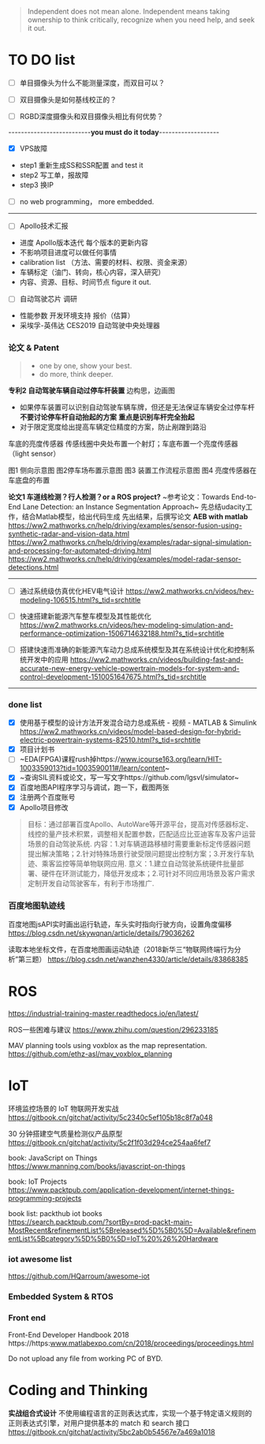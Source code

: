 > Independent does not mean alone. Independent means taking ownership to think critically, recognize when you need help, and seek it out.

# TO DO list
- [ ] 单目摄像头为什么不能测量深度，而双目可以？
- [ ] 双目摄像头是如何基线校正的？
- [ ] RGBD深度摄像头和双目摄像头相比有何优势？


--------------------------**you must do it today**-------------------
- [x] VPS故障
- step1 重新生成SS和SSR配置 and test it
- step2 写工单，报故障
- step3 换IP


- [ ] no web programming， more embedded.


---------------------------------------------------------------------


- [ ] Apollo技术汇报
- 进度 Apollo版本迭代 每个版本的更新内容
- 不影响项目进度可以做任何事情
- calibration list （方法、需要的材料、权限、资金来源）
- 车辆标定（油门、转向，核心内容，深入研究）
- 内容、资源、目标、时间节点 figure it out.

- [ ] 自动驾驶芯片 调研  
- 性能参数 开发环境支持 报价（估算） 
- 采埃孚-英伟达 CES2019 自动驾驶中央处理器




### 论文 & Patent
> - one by one, show your best.  
> - do more, think deeper.

**专利2 自动驾驶车辆自动过停车杆装置**
边构思，边画图
- 如果停车装置可以识别自动驾驶车辆车牌，但还是无法保证车辆安全过停车杆
**不要讨论停车杆自动抬起的方案**
**重点是识别车杆完全抬起**
- 对于限定宽度给出提高车辆定位精度的方案，防止剐蹭到路沿  

车底的亮度传感器
传感线圈中央处布置一个射灯；车底布置一个亮度传感器（light sensor）

图1 侧向示意图
图2停车场布置示意图
图3 装置工作流程示意图
图4 亮度传感器在车底盘的布置



**论文1 车道线检测？行人检测？or a ROS project?**
~参考论文：Towards End-to-End Lane Detection: an Instance Segmentation Approach~
先总结udacity工作，结合Matlab模型，给出代码生成
先出结果，后撰写论文
**AEB with matlab**  
https://ww2.mathworks.cn/help/driving/examples/sensor-fusion-using-synthetic-radar-and-vision-data.html
https://ww2.mathworks.cn/help/driving/examples/radar-signal-simulation-and-processing-for-automated-driving.html
https://ww2.mathworks.cn/help/driving/examples/model-radar-sensor-detections.html

--------------------------------------------------
- [ ] 通过系统级仿真优化HEV电气设计
https://ww2.mathworks.cn/videos/hev-modeling-106515.html?s_tid=srchtitle

- [ ] 快速搭建新能源汽车整车模型及其性能优化
https://ww2.mathworks.cn/videos/hev-modeling-simulation-and-performance-optimization-1506714632188.html?s_tid=srchtitle

- [ ] 搭建快速而准确的新能源汽车动力总成系统模型及其在系统设计优化和控制系统开发中的应用
https://ww2.mathworks.cn/videos/building-fast-and-accurate-new-energy-vehicle-powertrain-models-for-system-and-control-development-1510051647675.html?s_tid=srchtitle
------------------------------------------------------------



### done list
- [x] 使用基于模型的设计方法开发混合动力总成系统 - 视频 - MATLAB & Simulink  
https://ww2.mathworks.cn/videos/model-based-design-for-hybrid-electric-powertrain-systems-82510.html?s_tid=srchtitle
- [x] 项目计划书  
- [ ] ~EDA(FPGA)课程rush掉https://www.icourse163.org/learn/HIT-1003359013?tid=1003590011#/learn/content~ 
- [x] ~查询SIL资料或论文，写一写文字https://github.com/lgsvl/simulator~  
- [x] 百度地图API程序学习与调试，跑一下，截图两张
- [x] 注册两个百度账号
- [x] Apollo项目修改
> 目标：通过部署百度Apollo、AutoWare等开源平台，提高对传感器标定、线控的量产技术积累，调整相关配置参数，匹配适应比亚迪客车及客户运营场景的自动驾驶系统.
内容：1.对车辆道路移植时需要重新标定传感器问题提出解决策略；2.针对特殊场景行驶受限问题提出控制方案；3.开发行车轨迹、乘客监控等简单物联网应用.
意义：1.建立自动驾驶系统硬件批量部署、硬件在环测试能力，降低开发成本；2.可针对不同应用场景及客户需求定制开发自动驾驶客车，有利于市场推广.

### 百度地图轨迹线
百度地图jsAPI实时画出运行轨迹，车头实时指向行驶方向，设置角度偏移
https://blog.csdn.net/skywqnan/article/details/79036262

读取本地坐标文件，在百度地图画运动轨迹（2018新华三“物联网终端行为分析”第三题）
https://blog.csdn.net/wanzhen4330/article/details/83868385

# ROS
https://industrial-training-master.readthedocs.io/en/latest/

ROS一些困难与建议
https://www.zhihu.com/question/296233185

MAV planning tools using voxblox as the map representation.  
https://github.com/ethz-asl/mav_voxblox_planning

# IoT
环境监控场景的 IoT 物联网开发实战  
https://gitbook.cn/gitchat/activity/5c2340c5ef105b18c8f7a048  
  
30 分钟搭建空气质量检测仪产品原型  
https://gitbook.cn/gitchat/activity/5c2f1f03d294ce254aa6fef7

book: JavaScript on Things  
https://www.manning.com/books/javascript-on-things  

book: IoT Projects  
https://www.packtpub.com/application-development/internet-things-programming-projects

book list: packthub iot books  
https://search.packtpub.com/?sortBy=prod-packt-main-MostRecent&refinementList%5Breleased%5D%5B0%5D=Available&refinementList%5Bcategory%5D%5B0%5D=IoT%20%26%20Hardware
### iot awesome list
https://github.com/HQarroum/awesome-iot

### Embedded System & RTOS

### Front end
Front-End Developer Handbook 2018
https://https:www.matlabexpo.com/cn/2018/proceedings/proceedings.html


Do not upload any file from working PC of BYD.

# Coding and Thinking

**实战组合式设计**
不使用编程语言的正则表达式库，实现一个基于特定语义规则的正则表达式引擎，对用户提供基本的 match 和 search 接口
https://gitbook.cn/gitchat/activity/5bc2ab0b54567e7a469a1018
